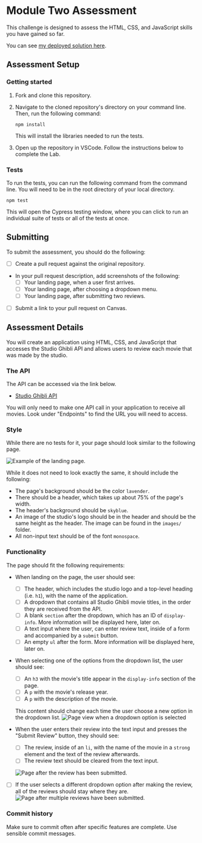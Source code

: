 # Module Two Assessment

This challenge is designed to assess the HTML, CSS, and JavaScript skills you have gained so far.

You can see [my deployed solution here](https://ghiblireviews.surge.sh/).

## Assessment Setup

### Getting started

1. Fork and clone this repository.

1. Navigate to the cloned repository's directory on your command line. Then, run the following command:

   ```
   npm install
   ```

   This will install the libraries needed to run the tests.

1. Open up the repository in VSCode. Follow the instructions below to complete the Lab.

### Tests

To run the tests, you can run the following command from the command line. You will need to be in the root directory of your local directory.

```
npm test
```

This will open the Cypress testing window, where you can click to run an individual suite of tests or all of the tests at once.

## Submitting

To submit the assessment, you should do the following:

- [ ] Create a pull request against the original repository.
- In your pull request description, add screenshots of the following:
  - [ ] Your landing page, when a user first arrives.
  - [ ] Your landing page, after choosing a dropdown menu.
  - [ ] Your landing page, after submitting two reviews.
- [ ] Submit a link to your pull request on Canvas.

## Assessment Details

You will create an application using HTML, CSS, and JavaScript that accesses the Studio Ghibli API and allows users to review each movie that was made by the studio.

### The API

The API can be accessed via the link below.

- [Studio Ghibli API](https://ghibliapi.herokuapp.com)

You will only need to make one API call in your application to receive all movies. Look under "Endpoints" to find the URL you will need to access.

### Style

While there are no tests for it, your page should look similar to the following page.

![Example of the landing page.](./images/readme/landing.png)

While it does not need to look exactly the same, it should include the following:

- The page's background should be the color `lavender`.
- There should be a header, which takes up about 75% of the page's width.
- The header's background should be `skyblue`.
- An image of the studio's logo should be in the header and should be the same height as the header. The image can be found in the `images/` folder.
- All non-input text should be of the font `monospace`.

### Functionality

The page should fit the following requirements:

- When landing on the page, the user should see:

  - [ ] The header, which includes the studio logo and a top-level heading (i.e. `h1`), with the name of the application.
  - [ ] A dropdown that contains all Studio Ghibli movie titles, in the order they are received from the API.
  - [ ] A blank `section` after the dropdown, which has an ID of `display-info`. More information will be displayed here, later on.
  - [ ] A text input where the user, can enter review text, inside of a form and accompanied by a `submit` button.
  - [ ] An empty `ul` after the form. More information will be displayed here, later on.

- When selecting one of the options from the dropdown list, the user should see:

  - [ ] An `h3` with the movie's title appear in the `display-info` section of the page.
  - [ ] A `p` with the movie's release year.
  - [ ] A `p` with the description of the movie.

  This content should change each time the user choose a new option in the dropdown list.
  ![Page view when a dropdown option is selected](./images/readme/show.png)

- When the user enters their review into the text input and presses the "Submit Review" button, they should see:

  - [ ] The review, inside of an `li`, with the name of the movie in a `strong` element and the text of the review afterwards.
  - [ ] The review text should be cleared from the text input.

  ![Page after the review has been submitted.](./images/readme/submit-review.png)

- [ ] If the user selects a different dropdown option after making the review, all of the reviews should stay where they are.
      ![Page after multiple reviews have been submitted.](./images/readme/multi-review.png)

### Commit history

Make sure to commit often after specific features are complete. Use sensible commit messages.
